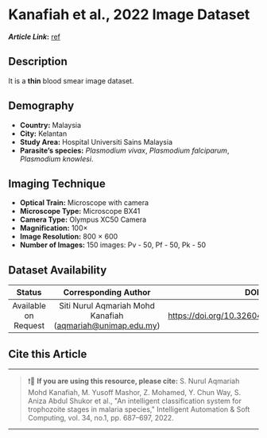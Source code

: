 # **Kanafiah et al., 2022 Image Dataset**  
**_Article Link_:** [ref](https://www.techscience.com/iasc/v34n1/47349)

## **Description**
It is a **thin** blood smear image dataset.

## **Demography**
+ **Country:** Malaysia
+ **City:** Kelantan
+ **Study Area:** Hospital Universiti Sains Malaysia
+ **Parasite’s species:** _Plasmodium vivax_, _Plasmodium falciparum_, _Plasmodium knowlesi_.


## **Imaging Technique**
+ **Optical Train:** Microscope with camera
+ **Microscope Type:** Microscope BX41
+ **Camera Type:** Olympus XC50 Camera
+ **Magnification:** 100×
+ **Image Resolution:** 800 × 600 
+ **Number of Images:** 150 images: Pv - 50, Pf - 50, Pk - 50
  

## **Dataset Availability**
|**Status**|**Corresponding Author**|**DOI**|
|:---:|:---:|:---:|
|Available on Request| Siti Nurul Aqmariah Mohd Kanafiah (aqmariah@unimap.edu.my)|https://doi.org/10.32604/iasc.2022.024361|

## **Cite this Article**
---
>
> ❗🛑 **If you are using this resource, please cite:** S. Nurul Aqmariah Mohd Kanafiah, M. Yusoff Mashor, Z. Mohamed, Y. Chun Way, S. Aniza Abdul Shukor et al., "An intelligent classification system for trophozoite stages in malaria species," Intelligent Automation & Soft Computing, vol. 34, no.1, pp. 687–697, 2022.
>
---
